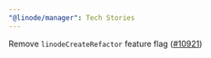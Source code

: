 ```yaml
---
"@linode/manager": Tech Stories
---
```


Remove `linodeCreateRefactor` feature flag ([#10921](https://github.com/linode/manager/pull/10921))

